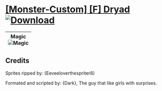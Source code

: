 # [\[Monster-Custom\] \[F\] Dryad](https://github.com/Klokinator/FE-Repo/tree/main/Battle%20Animations/Monsters%20-%20Dragons%20and%20Special/%5BMonster-Custom%5D%20%5BF%5D%20Dryad) [![Download](https://img.shields.io/badge/Download--red?style=social&logo=github)](https://minhaskamal.github.io/DownGit/#/home?url=https://github.com/Klokinator/FE-Repo/tree/main/Battle%20Animations/Monsters%20-%20Dragons%20and%20Special/%5BMonster-Custom%5D%20%5BF%5D%20Dryad)

| <b>Magic</b><br/><img alt="Magic" src="https://raw.githubusercontent.com/Klokinator/FE-Repo/main/Battle%20Animations/Monsters%20-%20Dragons%20and%20Special/%5BMonster-Custom%5D%20%5BF%5D%20Dryad/6.%20Magic/Magic.gif"/> |
| :---: |

## Credits

Sprites ripped by: {Eeveeloverthespriter8}

Formated and scripted by: {Dark}, The guy that like girls with surprises.

